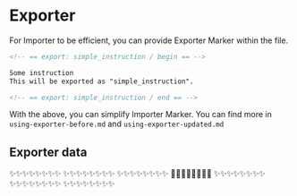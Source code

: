 # Exporter

For Importer to be efficient, you can provide Exporter Marker within the file.

```markdown
<!-- == export: simple_instruction / begin == -->

Some instruction
This will be exported as "simple_instruction".

<!-- == export: simple_instruction / end == -->
```

With the above, you can simplify Importer Marker. You can find more in `using-exporter-before.md` and `using-exporter-updated.md`

## Exporter data

<!-- == export: test_exporter / begin == -->

✨✨✨✨✨✨✨✨
✨✨✨✨✨✨✨✨
✨✨✨✨✨✨✨✨
🚀🚀🚀🚀🚀🚀🚀🚀
✨✨✨✨✨✨✨✨
✨✨✨✨✨✨✨✨
✨✨✨✨✨✨✨✨

<!-- == export: test_exporter / end == -->
